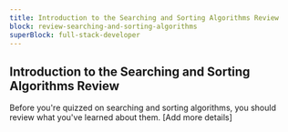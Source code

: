 ```yaml
---
title: Introduction to the Searching and Sorting Algorithms Review
block: review-searching-and-sorting-algorithms
superBlock: full-stack-developer
---
```


## Introduction to the Searching and Sorting Algorithms Review

Before you're quizzed on searching and sorting algorithms, you should review what you've learned about them. [Add more details]
